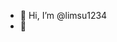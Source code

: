 - 👋 Hi, I’m @limsu1234
- 👀 
<!---
limsu1234/limsu1234 is a ✨ special ✨ repository because its `README.md` (this file) appears on your GitHub profile.
You can click the Preview link to take a look at your changes.
--->
